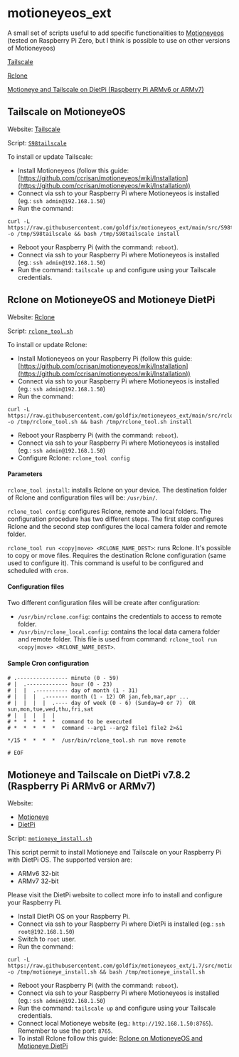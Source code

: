 # motioneyeos_ext
A small set of scripts useful to add specific functionalities to [Motioneyeos](https://github.com/ccrisan/motioneyeos) (tested on Raspberry Pi Zero, but I think is possible to use on other versions of Motioneyeos)

 [Tailscale](#tailscale)

 [Rclone](#rclone)

 [Motioneye and Tailscale on DietPi (Raspberry Pi ARMv6 or ARMv7)](#motioneye-and-tailscale-on-dietpi-v782-raspberry-pi-armv6-or-armv7)

## Tailscale on MotioneyeOS

Website: [Tailscale](https://tailscale.com/)

Script: [`S98tailscale`](src/S98tailscale)

To install or update Tailscale:

- Install Motioneyeos (follow this guide: [https://github.com/ccrisan/motioneyeos/wiki/Installation](https://github.com/ccrisan/motioneyeos/wiki/Installation))
- Connect via ssh to your Raspberry Pi where Motioneyeos is installed (eg.: `ssh admin@192.168.1.50`)
- Run the command:

```
curl -L https://raw.githubusercontent.com/goldfix/motioneyeos_ext/main/src/S98tailscale -o /tmp/S98tailscale && bash /tmp/S98tailscale install
```

- Reboot your Raspberry Pi (with the command: `reboot`).
- Connect via ssh to your Raspberry Pi where Motioneyeos is installed (eg.: `ssh admin@192.168.1.50`)
- Run the command: `tailscale up` and configure using your Tailscale credentials.

## Rclone on MotioneyeOS and Motioneye DietPi

Website: [Rclone](https://rclone.org/)

Script: [`rclone_tool.sh`](src/rclone_tool.sh)

To install or update Rclone:

- Install Motioneyeos on your Raspberry Pi (follow this guide: [https://github.com/ccrisan/motioneyeos/wiki/Installation](https://github.com/ccrisan/motioneyeos/wiki/Installation))
- Connect via ssh to your Raspberry Pi where Motioneyeos is installed (eg.: `ssh admin@192.168.1.50`)
- Run the command:

```
curl -L https://raw.githubusercontent.com/goldfix/motioneyeos_ext/main/src/rclone_tool.sh -o /tmp/rclone_tool.sh && bash /tmp/rclone_tool.sh install
```

- Reboot your Raspberry Pi (with the command: `reboot`).
- Connect via ssh to your Raspberry Pi where Motioneyeos is installed (eg.: `ssh admin@192.168.1.50`)
- Configure Rclone: `rclone_tool config`

#### Parameters

`rclone_tool install`: installs Rclone on your device. The destination folder of Rclone and configuration files will be: `/usr/bin/`.

`rclone_tool config`: configures Rclone, remote and local folders. The configuration procedure has two different steps. The first step configures Rclone and the second step configures the local camera folder and remote folder.

`rclone_tool run <copy|move> <RCLONE_NAME_DEST>`: runs Rclone. It's possible to copy or move files. Requires the destination Rclone configuration (same used to configure it). This command is useful to be configured and scheduled with `cron`.

#### Configuration files

Two different configuration files  will be create after configuration:

- `/usr/bin/rclone.config`: contains the credentials to access to remote folder.
- `/usr/bin/rclone_local.config`: contains the local data camera folder and remote folder. This file is used from command: `rclone_tool run <copy|move> <RCLONE_NAME_DEST>`.

#### Sample Cron configuration
```
# .---------------- minute (0 - 59)
# |  .------------- hour (0 - 23)
# |  |  .---------- day of month (1 - 31)
# |  |  |  .------- month (1 - 12) OR jan,feb,mar,apr ...
# |  |  |  |  .---- day of week (0 - 6) (Sunday=0 or 7)  OR sun,mon,tue,wed,thu,fri,sat
# |  |  |  |  |
# *  *  *  *  *  command to be executed
# *  *  *  *  *  command --arg1 --arg2 file1 file2 2>&1

*/15 *  *  *  *  /usr/bin/rclone_tool.sh run move remote

# EOF
```

## Motioneye and Tailscale on DietPi v7.8.2 (Raspberry Pi ARMv6 or ARMv7)

Website:

- [Motioneye](https://github.com/ccrisan/motioneye)
- [DietPi](https://dietpi.com/)

Script: [`motioneye_install.sh`](src/motioneye_install.sh)

This script permit to install Motioneye and Tailscale on your Raspberry Pi with DietPi OS. The supported version are:

- ARMv6 32-bit
- ARMv7 32-bit

Please visit the DietPi website to collect more info to install and configure your Raspberry Pi.

- Install DietPi OS on your Raspberry Pi.
- Connect via ssh to your Raspberry Pi where DietPi is installed (eg.: `ssh root@192.168.1.50`)
- Switch to `root` user.
- Run the command:

```
curl -L https://raw.githubusercontent.com/goldfix/motioneyeos_ext/1.7/src/motioneye_install.sh -o /tmp/motioneye_install.sh && bash /tmp/motioneye_install.sh
```

- Reboot your Raspberry Pi (with the command: `reboot`).
- Connect via ssh to your Raspberry Pi where Motioneyeos is installed (eg.: `ssh admin@192.168.1.50`)
- Run the command: `tailscale up` and configure using your Tailscale credentials.
- Connect local Motioneye website (eg.: `http://192.168.1.50:8765`). Remember to use the port: `8765`.
- To install Rclone follow this guide: [Rclone on MotioneyeOS and Motioneye DietPi](#motioneye-and-tailscale-on-dietpi-v782-raspberry-pi-armv6-or-armv7)
